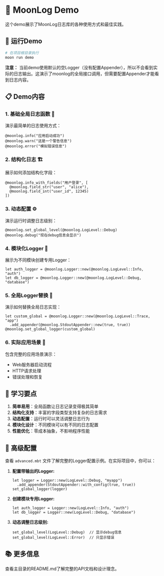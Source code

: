 # 🌙 MoonLog Demo

这个demo展示了MoonLog日志库的各种使用方式和最佳实践。

## 🚀 运行Demo

```bash
# 在项目根目录执行
moon run demo
```

**注意：** 当前demo使用默认的空Logger（没有配置Appender），所以不会看到实际的日志输出。这演示了moonlog的全局接口调用，但需要配置Appender才能看到日志内容。

## 📋 Demo内容

### 1. 基础全局日志函数 📝
演示最简单的日志使用方式：
```moonbit
@moonlog.info("应用启动成功")
@moonlog.warn("这是一个警告信息")  
@moonlog.error("模拟错误信息")
```

### 2. 结构化日志 🏗️
展示如何添加结构化字段：
```moonbit
@moonlog.info_with_fields("用户登录", [
  @moonlog.field_str("user", "alice"),
  @moonlog.field_int("user_id", 12345)
])
```

### 3. 动态配置 ⚙️
演示运行时调整日志级别：
```moonbit
@moonlog.set_global_level(@moonlog.LogLevel::Debug)
@moonlog.debug("现在debug信息会显示")
```

### 4. 模块化Logger 🎯
展示为不同模块创建专用Logger：
```moonbit
let auth_logger = @moonlog.Logger::new(@moonlog.LogLevel::Info, "auth")
let db_logger = @moonlog.Logger::new(@moonlog.LogLevel::Debug, "database")
```

### 5. 全局Logger替换 🔄
演示如何替换全局日志实现：
```moonbit
let custom_global = @moonlog.Logger::new(@moonlog.LogLevel::Trace, "app")
  .add_appender(@moonlog.StdoutAppender::new(true, true))
@moonlog.set_global_logger(custom_global)
```

### 6. 实际应用场景 🚀
包含完整的应用场景演示：
- Web服务器启动流程
- HTTP请求处理
- 错误处理和恢复

## 🎯 学习要点

1. **简单易用**：全局函数让日志记录变得极其简单
2. **结构化支持**：丰富的字段类型支持复杂的日志需求
3. **动态配置**：运行时可以灵活调整日志行为
4. **模块化设计**：不同模块可以有不同的日志配置
5. **性能优化**：零成本抽象，不影响程序性能

## 🔧 高级配置

查看 `advanced.mbt` 文件了解完整的Logger配置示例。在实际项目中，你可以：

1. **配置带输出的Logger:**
   ```moonbit
   let logger = Logger::new(LogLevel::Debug, "myapp")
     .add_appender(StdoutAppender::with_config(true, true))
   set_global_logger(logger)
   ```

2. **创建模块专用Logger:**
   ```moonbit
   let auth_logger = Logger::new(LogLevel::Info, "auth")
   let db_logger = Logger::new(LogLevel::Debug, "database")
   ```

3. **动态调整日志级别:**
   ```moonbit
   set_global_level(LogLevel::Debug)  // 显示debug信息
   set_global_level(LogLevel::Error)  // 只显示错误
   ```

## 📚 更多信息

查看主目录的README.md了解完整的API文档和设计理念。 